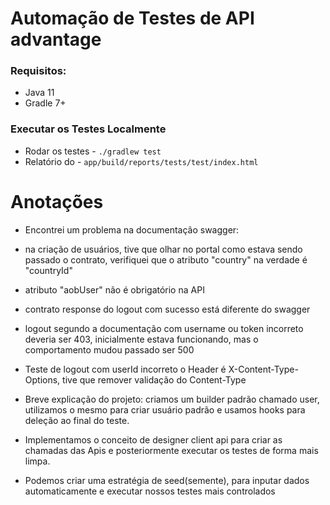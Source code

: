 # Automação de Testes de API advantage

### Requisitos:
* Java 11
* Gradle 7+



### Executar os Testes Localmente
* Rodar os testes - `./gradlew test`
* Relatório do - `app/build/reports/tests/test/index.html`


# Anotações
- Encontrei um problema na documentação swagger:
- na criação de usuários, tive que olhar no portal como estava sendo passado o contrato, verifiquei que o atributo "country" na verdade é "countryId" 
- atributo "aobUser" não é obrigatório na API
- contrato response do logout com sucesso está diferente do swagger
- logout segundo a documentação com username ou token incorreto deveria ser 403, inicialmente estava funcionando, mas o comportamento mudou passado ser 500
- Teste de logout com userId incorreto o Header é X-Content-Type-Options, tive que remover validação do Content-Type


- Breve explicação do projeto: criamos um builder padrão chamado user, utilizamos o mesmo para criar usuário padrão e usamos hooks para deleção ao final do teste.
- Implementamos o conceito de designer client api para criar as chamadas das Apis e posteriormente executar os testes de forma mais limpa.
- Podemos criar uma estratégia de seed(semente), para inputar dados automaticamente e executar nossos testes mais controlados
